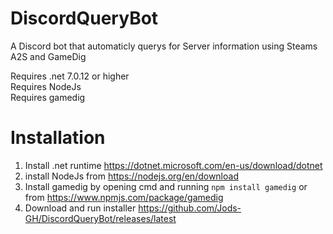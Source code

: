 # DiscordQueryBot
A Discord bot that automaticly querys for Server information using Steams A2S and GameDig

Requires .net 7.0.12 or higher  
Requires NodeJs  
Requires gamedig

# Installation

1. Install .net runtime https://dotnet.microsoft.com/en-us/download/dotnet
2. install NodeJs from https://nodejs.org/en/download
3. Install gamedig by opening cmd and running  ```npm install gamedig``` or from https://www.npmjs.com/package/gamedig
4. Download and run installer https://github.com/Jods-GH/DiscordQueryBot/releases/latest
